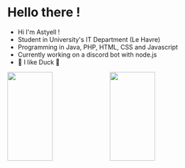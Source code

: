# Hello there !

- Hi I'm Astyell !
- Student in University's IT Department (Le Havre)
- Programming in Java, PHP, HTML, CSS and Javascript
- Currently working on a discord bot with node.js
- 🦆 I like Duck 🦆

<img height="200" width= "45%" align="center" src="https://github-readme-stats.vercel.app/api?username=astyell&show_icons=true&theme=radical&rank_icon=github&include_all_commits=true" />
<img height="200" width= "45%" align="center" src="https://github-readme-stats.vercel.app/api/top-langs?username=astyell&layout=compact&langs_count=8&theme=radical" />
